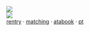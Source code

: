 ![](https://komarev.com/ghpvc/?username=yaoidemon&label=hi+friends&style=pixel&color=c57a7f&base=4000&abbreviated=true)  
![](https://file.garden/aDT0Ck-AL1_uKJ4P/papa%20renga)  
[rentry](https://rentry.co/prsk) ‎· [matching](https://rentry.co/sern) ‎· ‎[atabook](https://sern.atabook.org/) ‎· [pt](https://rentry.co/finger)
